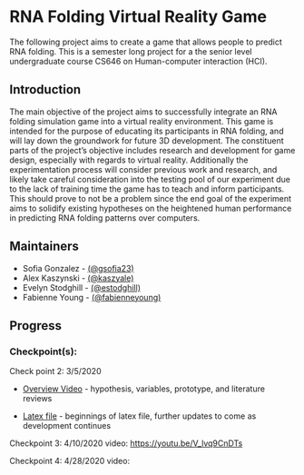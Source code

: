 # RNA Folding Virtual Reality Game

The following project aims to create a game that allows people to predict RNA folding. This is a semester long project for a the senior level undergraduate course CS646 on Human-computer interaction (HCI). 

## Introduction 

The main objective of the project aims to successfully integrate an RNA folding simulation game into a virtual reality environment. This game is intended for the purpose of educating its participants in RNA folding, and will lay down the groundwork for future 3D development. The constituent parts of the project’s objective includes research and development for game design, especially with regards to virtual reality. Additionally the experimentation process will consider previous work and research, and likely take careful consideration into the testing pool of our experiment due to the lack of training time the game has to teach and inform participants. This should prove to not be a problem since the end goal of the experiment aims to solidify existing hypotheses on the heightened human performance in predicting RNA folding patterns over computers.

## Maintainers

* Sofia Gonzalez - [(@gsofia23)](https://github.com/gsofia23)
* Alex Kaszynski - [(@kaszyale)](https://github.com/kaszyale)
* Evelyn Stodghill - [(@estodghill)](https://github.com/estodghill)
* Fabienne Young - [(@fabienneyoung)](https://github.com/fabienneyoung)

## Progress 

### Checkpoint(s):

Check point 2: 3/5/2020

* [Overview Video](https://youtu.be/v9viYS5hhmQ) - hypothesis, variables, prototype, and literature reviews

* [Latex file](https://www.overleaf.com/read/hkwmrvtcycyd) - beginnings of latex file, further updates to come as development continues 

Checkpoint 3: 4/10/2020
video: https://youtu.be/V_lvq9CnDTs

Checkpoint 4: 4/28/2020
video:
